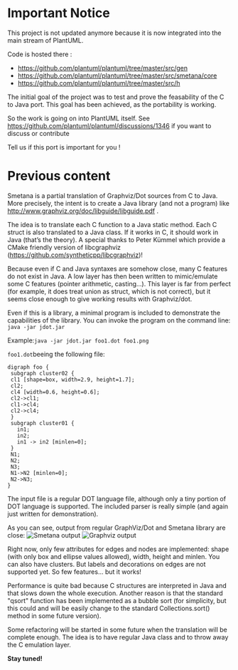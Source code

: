 # Important Notice

This project is not updated anymore because it is now integrated into the main stream of PlantUML.

Code is hosted there :

* https://github.com/plantuml/plantuml/tree/master/src/gen
* https://github.com/plantuml/plantuml/tree/master/src/smetana/core
* https://github.com/plantuml/plantuml/tree/master/src/h

The initial goal of the project was to test and prove the feasability of the C to Java port.
This goal has been achieved, as the portability is working.

So the work is going on into PlantUML itself.
See https://github.com/plantuml/plantuml/discussions/1346 if you want to discuss or contribute

Tell us if this port is important for you !


# Previous content

Smetana is a partial translation of Graphviz/Dot sources from C to Java. More precisely, the intent is to create a Java library (and not a program) like http://www.graphviz.org/doc/libguide/libguide.pdf .

The idea is to translate each C function to a Java static method. Each C struct is also translated to a Java class. If it works in C, it should work in Java (that’s the theory).
A special thanks to Peter Kümmel which provide a CMake friendly version of libcgraphviz (https://github.com/syntheticpp/libcgraphviz)!

Because even if C and Java syntaxes are somehow close, many C features do not exist in Java. A low layer has then been written to mimic/emulate some C features (pointer arithmetic, casting...). This layer is far from perfect (for example, it does treat union as struct, which is not correct), but it seems close enough to give working results with Graphviz/dot.

Even if this is a library, a minimal program is included to demonstrate the capabilities of the library. You can invoke the program on the command line: `java -jar jdot.jar`

Example:`java -jar jdot.jar foo1.dot foo1.png`

`foo1.dot`beeing the following file:                 
```
digraph foo {
 subgraph cluster02 {
 cl1 [shape=box, width=2.9, height=1.7];
 cl2;
 cl4 [width=0.6, height=0.6];
 cl2->cl1;
 cl1->cl4;
 cl2->cl4;
 }
 subgraph cluster01 {
   in1;
   in2;
   in1 -> in2 [minlen=0];
 }
 N1;
 N2;
 N3;
 N1->N2 [minlen=0];
 N2->N3;
}
```
The input file is a regular DOT language file, although only a tiny portion of DOT language is supported. The included parser is really simple (and again just written for demonstration).

As you can see, output from regular GraphViz/Dot and Smetana library are close:
![Smetana output](https://raw.githubusercontent.com/plantuml/smetana/master/foo1.png)
![Graphviz output](https://raw.githubusercontent.com/plantuml/smetana/master/foo1_graphviz.png)


Right now, only few attributes for edges and nodes are implemented: shape (with only box and ellipse values allowed), width, height and minlen. You can also have clusters. But labels and decorations on edges are not supported yet. So few features... but it works!

Performance is quite bad because C structures are interpreted in Java and that slows down the whole execution. Another reason is that the standard "qsort" function has been implemented as a bubble sort (for simplicity, but this could and will be easily change to the standard Collections.sort() method in some future version).

Some refactoring will be started in some future when the translation will be complete enough. The idea is to have regular Java class and to throw away the C emulation layer.

**Stay tuned!**

